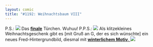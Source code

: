 ```yaml
---
layout: comic
title: "#1192: Weihnachtsbaum VIII"
---
```


P.S.:
<a href="http://www.fonflatter.de/advent08"><img src="http://www.fonflatter.de/adv08/kaefer.jpg"></a>
Das <a href="http://www.fonflatter.de/advent08"><strong>finale</strong></a> Türchen. Wuhuu!
P.P.S.:
<img src="http://www.fonflatter.de/bilder/weihnachten.png">
Als klitzekleines Weihnachtsgeschenk gibt es [mit Gruß an G, der es sich wünschte] ein neues Fred-Hintergrundbild, diesmal mit <a href="http://www.fonflatter.de/hintergrundbilder">
<strong>winterlichem Motiv</strong>.
<img src="http://www.fonflatter.de/bilder/hg/winter_s.png"></a>
